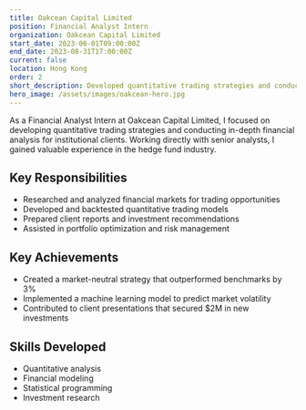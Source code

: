 ```yaml
---
title: Oakcean Capital Limited
position: Financial Analyst Intern
organization: Oakcean Capital Limited
start_date: 2023-06-01T09:00:00Z
end_date: 2023-08-31T17:00:00Z
current: false
location: Hong Kong
order: 2
short_description: Developed quantitative trading strategies and conducted financial analysis for institutional clients at Oakcean Capital.
hero_image: /assets/images/oakcean-hero.jpg
---
```


As a Financial Analyst Intern at Oakcean Capital Limited, I focused on developing quantitative trading strategies and conducting in-depth financial analysis for institutional clients. Working directly with senior analysts, I gained valuable experience in the hedge fund industry.

## Key Responsibilities
- Researched and analyzed financial markets for trading opportunities
- Developed and backtested quantitative trading models
- Prepared client reports and investment recommendations
- Assisted in portfolio optimization and risk management

## Key Achievements
- Created a market-neutral strategy that outperformed benchmarks by 3%
- Implemented a machine learning model to predict market volatility
- Contributed to client presentations that secured $2M in new investments

## Skills Developed
- Quantitative analysis
- Financial modeling
- Statistical programming
- Investment research
